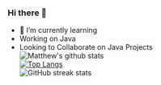 ### Hi there 👋

- 🌱 I’m currently learning
- Working on Java  
- Looking to Collaborate on Java Projects                                                           
![Matthew's github stats](https://github-readme-stats.vercel.app/api?username=Mdbaker19&show_icons=true&theme=radical)                                  
[![Top Langs](https://github-readme-stats.vercel.app/api/top-langs/?username=Mdbaker19&layout=compact)](https://github.com/Mdbaker19/github-readme-stats)                                           
![GitHub streak stats](https://github-readme-streak-stats.herokuapp.com/?user=Mdbaker19)
